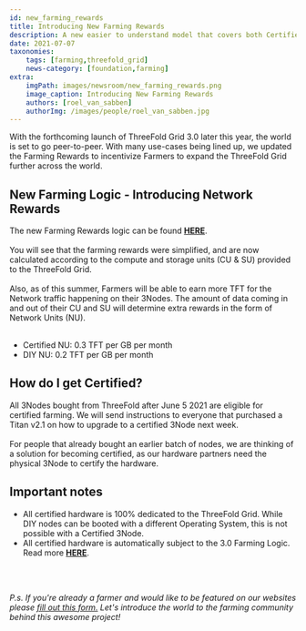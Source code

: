 ```yaml
---
id: new_farming_rewards
title: Introducing New Farming Rewards
description: A new easier to understand model that covers both Certified and DIY Farming.
date: 2021-07-07
taxonomies:
    tags: [farming,threefold_grid]
    news-category: [foundation,farming]
extra:
    imgPath: images/newsroom/new_farming_rewards.png
    image_caption: Introducing New Farming Rewards
    authors: [roel_van_sabben]
    authorImg: /images/people/roel_van_sabben.jpg
---
```


With the forthcoming launch of ThreeFold Grid 3.0 later this year, the world is set to go peer-to-peer. With many use-cases being lined up, we updated the Farming Rewards to incentivize Farmers to expand the ThreeFold Grid further across the world.

## New Farming Logic - Introducing Network Rewards

The new Farming Rewards logic can be found [**HERE**](https://threefold.io/info/threefold#/threefold__farming_reward).
<br/>
<br/>
You will see that the farming rewards were simplified, and are now calculated according to the compute and storage units (CU & SU) provided to the ThreeFold Grid. 
<br/>
<br/>
Also, as of this summer, Farmers will be able to earn more TFT for the Network traffic happening on their 3Nodes. The amount of data coming in and out of their CU and SU will determine extra rewards in the form of Network Units (NU).
<br/>
<br/>

- Certified NU: 0.3 TFT per GB per month
- DIY NU: 0.2 TFT per GB per month

## How do I get Certified?

All 3Nodes bought from ThreeFold after June 5 2021 are eligible for certified farming. We will send instructions to everyone that purchased a Titan v2.1 on how to upgrade to a certified 3Node next week. 
<br/>
<br/>
For people that already bought an earlier batch of nodes, we are thinking of a solution for becoming certified, as our hardware partners need the physical 3Node to certify the hardware.

## Important notes

- All certified hardware is 100% dedicated to the ThreeFold Grid. While DIY nodes can be booted with a different Operating System, this is not possible with a Certified 3Node.
- All certified hardware is automatically subject to the 3.0 Farming Logic. Read more [**HERE**](https://threefold.io/info/threefold#/threefold__farming_reward).
<br/>
<br/>

_P.s. If you're already a farmer and would like to be featured on our websites please [fill out this form.](https://forms.gle/cW6uFUhkohSw81KT6) Let's introduce the world to the farming community behind this awesome project!_
